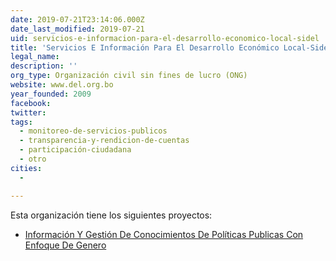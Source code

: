 ```yaml
---
date: 2019-07-21T23:14:06.000Z
date_last_modified: 2019-07-21
uid: servicios-e-informacion-para-el-desarrollo-economico-local-sidel
title: 'Servicios E Información Para El Desarrollo Económico Local-Sidel'
legal_name: 
description: ''
org_type: Organización civil sin fines de lucro (ONG)
website: www.del.org.bo
year_founded: 2009
facebook: 
twitter: 
tags:
  - monitoreo-de-servicios-publicos
  - transparencia-y-rendicion-de-cuentas
  - participación-ciudadana
  - otro
cities: 
  - 

---
```


Esta organización tiene los siguientes proyectos:

- [Información Y Gestión De Conocimientos De Políticas Publicas Con Enfoque De Genero](/proyectos/informacion-y-gestion-de-conocimientos-de-politicas-publicas-con-enfoque-de-genero)
